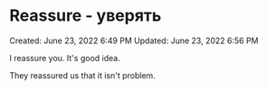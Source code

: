 # Reassure - уверять

Created: June 23, 2022 6:49 PM
Updated: June 23, 2022 6:56 PM

I reassure you. It's good idea.

They reassured us that it isn't problem.